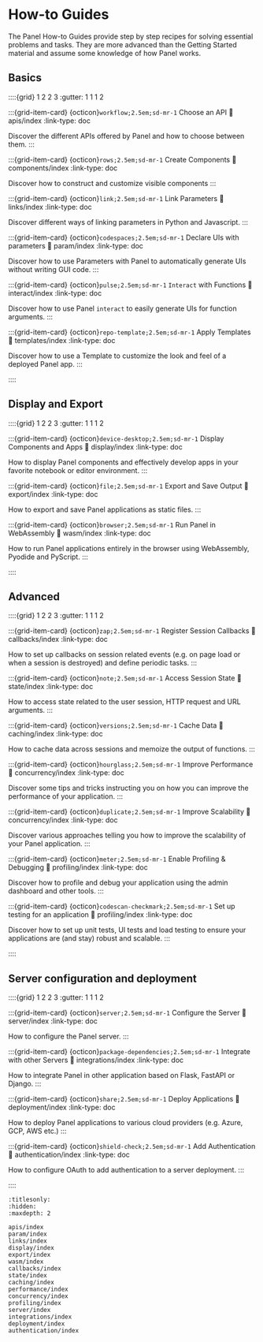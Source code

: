 # How-to Guides

The Panel How-to Guides provide step by step recipes for solving essential problems and tasks. They are more advanced than the Getting Started material and assume some knowledge of how Panel works.

## Basics

::::{grid} 1 2 2 3
:gutter: 1 1 1 2

:::{grid-item-card} {octicon}`workflow;2.5em;sd-mr-1` Choose an API
:link: apis/index
:link-type: doc

Discover the different APIs offered by Panel and how to choose between them.
:::

:::{grid-item-card} {octicon}`rows;2.5em;sd-mr-1` Create Components
:link: components/index
:link-type: doc

Discover how to construct and customize visible components
:::

:::{grid-item-card} {octicon}`link;2.5em;sd-mr-1` Link Parameters
:link: links/index
:link-type: doc

Discover different ways of linking parameters in Python and Javascript.
:::

:::{grid-item-card} {octicon}`codespaces;2.5em;sd-mr-1` Declare UIs with parameters
:link: param/index
:link-type: doc

Discover how to use Parameters with Panel to automatically generate UIs without writing GUI code.
:::

:::{grid-item-card} {octicon}`pulse;2.5em;sd-mr-1` ``Interact`` with Functions
:link: interact/index
:link-type: doc

Discover how to use Panel `interact` to easily generate UIs for function arguments.
:::

:::{grid-item-card} {octicon}`repo-template;2.5em;sd-mr-1` Apply Templates
:link: templates/index
:link-type: doc

Discover how to use a Template to customize the look and feel of a deployed Panel app.
:::

::::


## Display and Export

::::{grid} 1 2 2 3
:gutter: 1 1 1 2

:::{grid-item-card} {octicon}`device-desktop;2.5em;sd-mr-1` Display Components and Apps
:link: display/index
:link-type: doc

How to display Panel components and effectively develop apps in your favorite notebook or editor environment.
:::

:::{grid-item-card} {octicon}`file;2.5em;sd-mr-1` Export and Save Output
:link: export/index
:link-type: doc

How to export and save Panel applications as static files.
:::

:::{grid-item-card} {octicon}`browser;2.5em;sd-mr-1` Run Panel in WebAssembly
:link: wasm/index
:link-type: doc

How to run Panel applications entirely in the browser using WebAssembly, Pyodide and PyScript.
:::

::::


## Advanced

::::{grid} 1 2 2 3
:gutter: 1 1 1 2

:::{grid-item-card} {octicon}`zap;2.5em;sd-mr-1` Register Session Callbacks
:link: callbacks/index
:link-type: doc

How to set up callbacks on session related events (e.g. on page load or when a session is destroyed) and define periodic tasks.
:::

:::{grid-item-card} {octicon}`note;2.5em;sd-mr-1` Access Session State
:link: state/index
:link-type: doc

How to access state related to the user session, HTTP request and URL arguments.
:::

:::{grid-item-card} {octicon}`versions;2.5em;sd-mr-1` Cache Data
:link: caching/index
:link-type: doc

How to cache data across sessions and memoize the output of functions.
:::

:::{grid-item-card} {octicon}`hourglass;2.5em;sd-mr-1` Improve Performance
:link: concurrency/index
:link-type: doc

Discover some tips and tricks instructing you on how you can improve the performance of your application.
:::

:::{grid-item-card} {octicon}`duplicate;2.5em;sd-mr-1` Improve Scalability
:link: concurrency/index
:link-type: doc

Discover various approaches telling you how to improve the scalability of your Panel application.
:::

:::{grid-item-card} {octicon}`meter;2.5em;sd-mr-1` Enable Profiling & Debugging
:link: profiling/index
:link-type: doc

Discover how to profile and debug your application using the admin dashboard and other tools.
:::

:::{grid-item-card} {octicon}`codescan-checkmark;2.5em;sd-mr-1` Set up testing for an application
:link: profiling/index
:link-type: doc

Discover how to set up unit tests, UI tests and load testing to ensure your applications are (and stay) robust and scalable.
:::

::::


## Server configuration and deployment

::::{grid} 1 2 2 3
:gutter: 1 1 1 2

:::{grid-item-card} {octicon}`server;2.5em;sd-mr-1` Configure the Server
:link: server/index
:link-type: doc

How to configure the Panel server.
:::

:::{grid-item-card} {octicon}`package-dependencies;2.5em;sd-mr-1` Integrate with other Servers
:link: integrations/index
:link-type: doc

How to integrate Panel in other application based on Flask, FastAPI or Django.
:::

:::{grid-item-card} {octicon}`share;2.5em;sd-mr-1` Deploy Applications
:link: deployment/index
:link-type: doc

How to deploy Panel applications to various cloud providers (e.g. Azure, GCP, AWS etc.)
:::

:::{grid-item-card} {octicon}`shield-check;2.5em;sd-mr-1` Add Authentication
:link: authentication/index
:link-type: doc

How to configure OAuth to add authentication to a server deployment.
:::

::::


```{toctree}
:titlesonly:
:hidden:
:maxdepth: 2

apis/index
param/index
links/index
display/index
export/index
wasm/index
callbacks/index
state/index
caching/index
performance/index
concurrency/index
profiling/index
server/index
integrations/index
deployment/index
authentication/index
```
